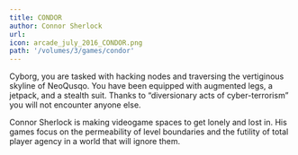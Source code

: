 ```yaml
---
title: CONDOR
author: Connor Sherlock
url: 
icon: arcade_july_2016_CONDOR.png 
path: '/volumes/3/games/condor'
---
```

Cyborg, you are tasked with hacking nodes and traversing the vertiginous
skyline of NeoQusqo. You have been equipped with augmented legs, a jetpack,
and a stealth suit. Thanks to “diversionary acts of cyber-terrorism” you will
not encounter anyone else.

Connor Sherlock is making videogame spaces to get lonely and lost in. His
games focus on the permeability of level boundaries and the futility of total
player agency in a world that will ignore them.